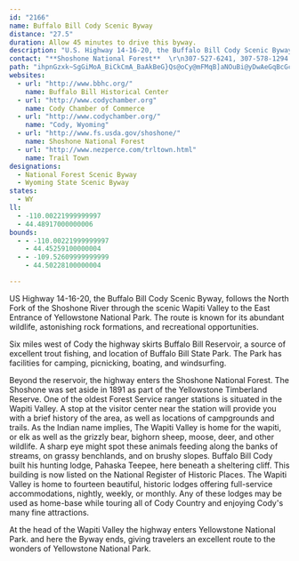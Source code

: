 ```yaml
---
id: "2166"
name: Buffalo Bill Cody Scenic Byway
distance: "27.5"
duration: Allow 45 minutes to drive this byway.
description: "U.S. Highway 14-16-20, the Buffalo Bill Cody Scenic Byway, follows the North Fork of the Shoshone River through the Wapiti Valley to the East Entrance of Yellowstone. It is known for its abundant wildlife, astonishing rock formations, and recreation."
contact: "**Shoshone National Forest**  \r\n307-527-6241, 307-578-1294 for the hearing impaired  \r\n[Send E-mail](mailto:jmking@fs.fed.us)"
path: "ihpnGzxk~SgGiMoA_BiCkCmA_BaAkBeG}Qs@oCy@mFMqB]aNOuBi@yDwAeGqBcGc@yBe@uHs@yEcCuKqLgm@_Qcz@_@uDQwEAoER_G^sDv@sEfAyDlA}ChFsL|AeCbGmGx@iA~@qBb@_BxCiOnLeg@~@{Ex@cId@_Ll@yGvG{g@z@mE|@sCtBgGhByGfBsDdAuApAkAvGsDhBgBz@aBv@iBh@{B`AoGf@kEd@_ClAaEnAkCvB{CpRcUfByC~AgDrBaHx@sETgBb@_Gn@aQf@oCv@gCp@qApAeBxAaAhAk@zAUtGEpANrHvBhADvBQj@SvB_Bh@y@dAaCXqATgD?yA[aDuGcU_BmJe@kFSiHBkFJiERsCZgCr@yDnBgHzEoMt@mCh@_DX_Ej@_Fn@{CvCgKzC}IhCaFdEyFdFqHbDuD`Aq@pDcBtK}AbC{@vBkCdAsBn@qDNoCEmFWaLRaTEcGmAwZ?yBBgDx@cMd@cDh@oClB_G~@oB~AeCvBmCxAsAdAs@bCo@xDg@bBw@vAaB~@uBz@wCLuBAyDm@{D}AcE_EcIgAmCeAsBu@_Cc@{Bc@cFBiEJ}Ah@cEhB_Kb@mDHeDNoM^aI~B__@r@gFhA_Gl@kKF{K_@{Ge@}Ec@cCe@cCwCwK_@sDEmBHmDxAyNT_BnBoI`AgFZsDb@eI?gDWcJq@yGo@gE}AiG}B}FcLcSqFkLaB_Ei@eBkBcIe@}ECm@?aCXuMN_D`@{ClAyDd@_AzL_NrBuDfAgCt@_CfBgJ~@sDlCmId@}Bn@eFBsBImCI}@o@cE{@yCqBaFeAsBqDeFmBqByDcCsAk@oCeAyCe@mCMmE{AcC}BiBgCy@yB}@sDe@gE?yFh@uF`AkDzAaDxAeBrEuDlF{DbBeBx@cA~@aBlByEtAuGl@gEn@{HHeD?eFScE]wD_CeQo@eFe@yF}@iHs@kDe@iBoAeCoA_B{AsAqAeAuIaEiAs@eAy@mAwAy@aA{@{A}@wBeAgEoBiNwAyFwCeGoCwDmBeDiBwDiA}Cu@yCi@kDc@cFImDAwBN{En@gFx@mEpA}DpIsPnBkGt@sD^sCNyAToHSmMHmFTuE|BmQToFV{NbDw\\h@{HJeG?iIk@sJs@uFmHk_@yKae@e@sDQqD?_ALuGXcFE}E_@mDgA{E{@eD_@sBMeBEmFJkLAwB_@gIEsENoBt@_Er@oBnDmG|ByE`AkE\\uCxBaXfHes@vAoRhC{Zx@qFlA}ErAmHj@{Gp@wK@_AIsBk@eEaAmE{BiG}AyD_ByFWsAe@qF_Doj@SgI@_DLgCr@gHt@eDbFkOfAgEx@eFh@aGZeGfBsUv@wEvBqJd@qD`@oH^oU?mEc@sCoAgE_@_DSuFYcR?qCBgBVyE`AuIhAaJXsGQgEc@uDaCgKYyASyB?gB\\{J?iDsAo_@BcEZiEp@kEdAuFZmDDaCU}Do@cE"
websites:
  - url: "http://www.bbhc.org/"
    name: Buffalo Bill Historical Center
  - url: "http://www.codychamber.org"
    name: Cody Chamber of Commerce
  - url: "http://www.codychamber.org/"
    name: "Cody, Wyoming"
  - url: "http://www.fs.usda.gov/shoshone/"
    name: Shoshone National Forest
  - url: "http://www.nezperce.com/trltown.html"
    name: Trail Town
designations:
  - National Forest Scenic Byway
  - Wyoming State Scenic Byway
states:
  - WY
ll:
  - -110.00221999999997
  - 44.48917000000006
bounds:
  - - -110.00221999999997
    - 44.45259100000004
  - - -109.52609999999999
    - 44.50228100000004

---
```


<p>US Highway 14-16-20, the Buffalo Bill Cody Scenic Byway, follows
the North Fork of the Shoshone River through the scenic Wapiti
Valley to the East Entrance of Yellowstone National Park. The route
is known for its abundant wildlife, astonishing rock formations,
and recreational opportunities.</p>
<p>Six miles west of Cody the highway skirts Buffalo Bill
Reservoir, a source of excellent trout fishing, and location of
Buffalo Bill State Park. The Park has facilities for camping,
picnicking, boating, and windsurfing.</p>
<p>Beyond the reservoir, the highway enters the Shoshone National
Forest. The Shoshone was set aside in 1891 as part of the
Yellowstone Timberland Reserve. One of the oldest Forest Service
ranger stations is situated in the Wapiti Valley. A stop at the
visitor center near the station will provide you with a brief
history of the area, as well as locations of campgrounds and
trails. As the Indian name implies, The Wapiti Valley is home for
the wapiti, or elk as well as the grizzly bear, bighorn sheep,
moose, deer, and other wildlife. A sharp eye might spot these
animals feeding along the banks of streams, on grassy benchlands,
and on brushy slopes. Buffalo Bill Cody built his hunting lodge,
Pahaska Teepee, here beneath a sheltering cliff. This building is
now listed on the National Register of Historic Places. The Wapiti
Valley is home to fourteen beautiful, historic lodges offering
full-service accommodations, nightly, weekly, or monthly. Any of
these lodges may be used as home-base while touring all of Cody
Country and enjoying Cody's many fine attractions.</p>
<p>At the head of the Wapiti Valley the highway enters Yellowstone
National Park. and here the Byway ends, giving travelers an
excellent route to the wonders of Yellowstone National Park.</p>
